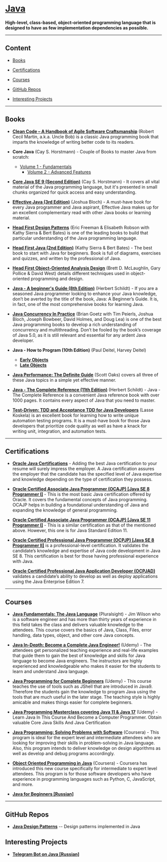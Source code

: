 # [Java](https://www.google.com/url?sa=t&rct=j&q=&esrc=s&source=web&cd=&cad=rja&uact=8&ved=2ahUKEwi07p362K7zAhXEFXcKHZoJAQsQFnoECAIQAQ&url=https%3A%2F%2Fwww.java.com%2F&usg=AOvVaw07au0gJtrW9kRPFYV_4HTb)

**High-level, class-based, object-oriented programming language that is designed to have as few implementation dependencies as possible.**

___

## Content

* [Books](https://github.com/UlugbekMuslitdinov/awesome-sources/tree/main/Java#books)

* [Certifications](https://github.com/UlugbekMuslitdinov/awesome-sources/tree/main/Java#certifications)

* [Courses](https://github.com/UlugbekMuslitdinov/awesome-sources/tree/main/Java#courses)

* [GitHub Repos](https://github.com/UlugbekMuslitdinov/awesome-sources/tree/main/Java#github-repos)
* [Interesting Projects](https://github.com/UlugbekMuslitdinov/awesome-sources/tree/main/Java#interesting-projects)

___

## Books

* **[Clean Code – A Handbook of Agile Software Craftsmanship](https://github.com/UlugbekMuslitdinov/awesome-sources/blob/main/Java/Clean_Code.pdf)** (Robert Cecil Martin, a.k.a. Uncle Bob)  is a classic Java programming book that imparts the knowledge of writing better code to its readers.

* **Core Java** (Cay S. Horstmann) - Couple of Books to master Java from scratch:
  * [Volume 1 - Fundamentals](https://github.com/UlugbekMuslitdinov/awesome-sources/blob/main/Java/Core.Java.Volume.I.Fundamentals.11th.Edition.pdf)
    * [Volume 2 - Advanced Features](https://github.com/UlugbekMuslitdinov/awesome-sources/blob/main/Java/Core.Java.Volume.II.Advanced.Features.11th.Edition.pdf)

* **[Core Java SE 9 (Second Edition)](https://github.com/UlugbekMuslitdinov/awesome-sources/blob/main/Java/Core_Java_SE_9_for_the_Impatient_(2nd%20Edition).pdf)** (Cay S. Horstmann) - It covers all vital material of the Java programming language, but it's presented in small chunks organized for quick access and easy understanding.

* **[Effective Java (3rd Edition)](https://github.com/UlugbekMuslitdinov/awesome-sources/blob/main/Java/effective-java-3rd-edition.pdf)** (Joshua Bloch) - A must-have book for every Java programmer and Java aspirant, Effective Java makes up for an excellent complementary read with other Java books or learning material.

* **[Head First Design Patterns](https://github.com/UlugbekMuslitdinov/awesome-sources/blob/main/Java/head-first-design-patterns.pdf)** (Eric Freeman & Elisabeth Robson with Kathy Sierra & Bert Bates) is one of the leading books to build that particular understanding of the Java programming language.

* **[Head First Java (2nd Edition)](https://github.com/UlugbekMuslitdinov/awesome-sources/blob/main/Java/Head_First_Java_Second_Edition.pdf)** (Kathy Sierra & Bert Bates) - The best book to start with Java for beginners. Book is full of diagrams, exercises and quizzes, and written by the professional of Java.

* **[Head First Object-Oriented Analysis Design](https://github.com/UlugbekMuslitdinov/awesome-sources/blob/main/Java/Head_First_Object-Oriented_Analysis_and_Design.pdf)** (Brett D. McLaughlin, Gary Pollice & David West) details different techniques used in object-oriented programming and design.

* **[Java - A beginner's Guide (8th Edition)](https://github.com/UlugbekMuslitdinov/awesome-sources/blob/main/Java/Java_A_Beginner's_Guide_8th.pdf)** (Herbert Schildt) - If you are a seasoned Java programmer looking to enhance your Java knowledge, don’t be averted by the title of the book, Java: A Beginner’s Guide. It is, in fact, one of the most comprehensive books for learning Java.

* **[Java Concurrency In Practice](https://github.com/UlugbekMuslitdinov/awesome-sources/blob/main/Java/Java_Concurrency_in_Practice.pdf)** (Brian Goetz with Tim Peierls, Joshua Bloch, Joseph Bowbeer, David Holmes, and Doug Lea) is one of the best Java programming books to develop a rich understanding of concurrency and multithreading. Don’t be fooled by the book’s coverage of Java 5.0, as it is still relevant and essential for any ardent Java developer.

* **Java - How to Program (10th Edition)** (Paul Deitel, Harvey Deitel)
  * **[Early Objects](https://github.com/UlugbekMuslitdinov/awesome-sources/blob/main/Java/Java%20How%20To%20Program(Early%20Objects)%20(10th%20Edition).pdf)**
  * **[Late Objects](https://github.com/UlugbekMuslitdinov/awesome-sources/blob/main/Java/Java%20how%20to%20program.10th%20Late%20objects.pdf)**

* **[Java Performance: The Definite Guide](https://github.com/UlugbekMuslitdinov/awesome-sources/blob/main/Java/Java_Performance-The_Definitive_Guide.pdf)** (Scott Oaks) covers all three of these Java topics in a simple yet effective manner.

* **[Java - The Complete Reference (11th Edition)](https://github.com/UlugbekMuslitdinov/awesome-sources/blob/main/Java/java-the-complete-reference-eleventh-edition.pdf)** (Herbert Schildt) - Java - The Complete Reference is a convenient Java reference book with over 1000 pages. It contains every aspect of Java that you need to master.

* **[Test-Driven: TDD and Acceptance TDD for Java Developers](https://github.com/UlugbekMuslitdinov/awesome-sources/blob/main/Java/Test.Driven.TDD.and.Acceptance.TDD.for.Java.Developers..pdf)** (Lasse Koskela) is an excellent book for learning how to write unique automation testing programs. It is a must-have book for those Java developers that prioritize code quality as well as have a knack for writing unit, integration, and automation tests.

___

## Certifications

* **[Oracle Java Certifications](https://education.oracle.com/oracle-certified-professional-java-se-8-programmer/trackp_357)** - Adding the best Java certification to your resume will surely impress the employer. A Java certification assures the employer that the candidate has the specified level of Java expertise and knowledge depending on the type of certification they possess.

* **[Oracle Certified Associate Java Programmer (OCAJP) [Java SE 8 Programmer I]](https://education.oracle.com/java-and-dev-tech/java-se/product_267)** - This is the most basic Java certification offered by Oracle. It covers the fundamental concepts of Java programming. OCAJP helps in building a foundational understanding of Java and expanding the knowledge of general programming.

* **[Oracle Certified Associate Java Programmer (OCAJP) [Java SE 11 Programmer I]](https://education.oracle.com/java-se-11-developer/pexam_1Z0-819)** - This is a similar certification as that of the mentioned above. However, this one is for Java Standard Edition 11.

* **[Oracle Certified Professional Java Programmer (OCPJP) [Java SE 8 Programmer II]](https://education.oracle.com/java-se-8-programmer-ii/pexam_1Z0-809)** is a professional-level certification. It validates the candidate’s knowledge and expertise of Java code development in Java SE 8. This certification is best for those having professional experience with Java.

* **[Oracle Certified Professional Java Application Developer (OCPJAD)](https://education.oracle.com/oracle-certified-professional-java-se-8-programmer/trackp_357)** validates a candidate’s ability to develop as well as deploy applications using the Java Enterprise Edition 7.

___

## Courses

* **[Java Fundamentals: The Java Language](https://pluralsight.pxf.io/Eayd62)** (Pluralsight) - Jim Wilson who is a software engineer and has more than thirty years of experience in this field takes the class and delivers valuable knowledge to the attendees. This course covers the basics of Java, Class, Files, error handling, data types, object, and other core Java concepts.

* **[Java In-Depth: Become a Complete Java Engineer!](https://click.linksynergy.com/deeplink?id=Qouy7GhEEFU&mid=39197&murl=https://www.udemy.com/course/java-in-depth-become-a-complete-java-engineer/)** (Udemy) - The attendees get personalized teaching experience and real-life examples that guide them to gain the best of knowledge and skills for Java language to become Java engineers. The instructors are highly experienced and knowledgeable who makes it easier for the students to learn and understand Java language.

* **[Java Programming for Complete Beginners](https://click.linksynergy.com/deeplink?id=Qouy7GhEEFU&mid=39197&murl=https://www.udemy.com/course/java-programming-tutorial-for-beginners/)** (Udemy) - This course teaches the use of tools such as JShell that are introduced in Java9. Therefore the students gain the knowledge to program Java using the tools that are much useful in the later stage. The teaching style is highly amicable and makes things easier for complete beginners.

* **[Java Programming Masterclass covering Java 11 & Java 17](https://click.linksynergy.com/deeplink?id=jU79Zysihs4&mid=39197&murl=https://www.udemy.com/course/java-the-complete-java-developer-course/)** (Udemy) - Learn Java In This Course And Become a Computer Programmer. Obtain valuable Core Java Skills And Java Certification

* **[Java Programming: Solving Problems with Software](https://click.linksynergy.com/deeplink?id=Qouy7GhEEFU&mid=40328&murl=https://www.coursera.org/learn/java-programming)** (Coursera) - This program is ideal for the expert level and intermediate attendees who are looking for improving their skills in problem-solving in Java language. Also, this program intends to deliver knowledge on design algorithms as well as develop and debug programs accordingly.

* **[Object Oriented Programming in Java](https://click.linksynergy.com/deeplink?id=Qouy7GhEEFU&mid=40328&murl=https://www.coursera.org/learn/object-oriented-java)** (Coursera) - Coursera has introduced this new course specifically for intermediate to expert level attendees. This program is for those software developers who have experience in programming languages such as Python, C, JavaScript, and more.
* **[Java for Beginners [Russian]](https://www.youtube.com/playlist?list=PLZqgWWF4O-zgDLDBMva788aJf_vQ9GKJv)**

___

## GitHub Repos

* **[Java Design Patterns](https://github.com/iluwatar/java-design-patterns)** -- Design patterns implemented in Java


## Interesting Projects

* **[Telegram Bot on Java [Russian]](https://www.youtube.com/playlist?list=PLHkGizioHWF2a5mesJC7w3_9EYpaRBJJq)**